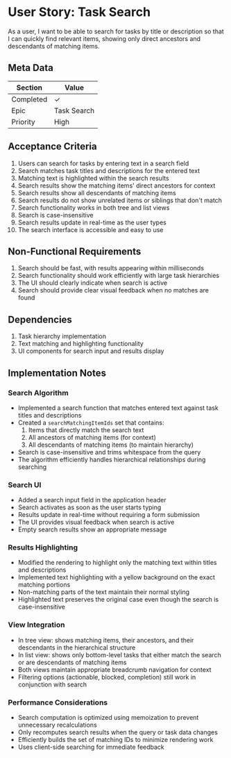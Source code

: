 # User Story: Task Search

As a user, I want to be able to search for tasks by title or description so that I can quickly find relevant items, showing only direct ancestors and descendants of matching items.

## Meta Data
| Section | Value |
| ------- | ----- |
| Completed | ✓ |
| Epic | Task Search |
| Priority | High |

## Acceptance Criteria

1. Users can search for tasks by entering text in a search field
2. Search matches task titles and descriptions for the entered text
3. Matching text is highlighted within the search results
4. Search results show the matching items' direct ancestors for context
5. Search results show all descendants of matching items
6. Search results do not show unrelated items or siblings that don't match
7. Search functionality works in both tree and list views
8. Search is case-insensitive
9. Search results update in real-time as the user types
10. The search interface is accessible and easy to use

## Non-Functional Requirements

1. Search should be fast, with results appearing within milliseconds
2. Search functionality should work efficiently with large task hierarchies
3. The UI should clearly indicate when search is active
4. Search should provide clear visual feedback when no matches are found

## Dependencies

1. Task hierarchy implementation
2. Text matching and highlighting functionality
3. UI components for search input and results display

## Implementation Notes

### Search Algorithm
- Implemented a search function that matches entered text against task titles and descriptions
- Created a `searchMatchingItemIds` set that contains:
  1. Items that directly match the search text
  2. All ancestors of matching items (for context)
  3. All descendants of matching items (to maintain hierarchy)
- Search is case-insensitive and trims whitespace from the query
- The algorithm efficiently handles hierarchical relationships during searching

### Search UI
- Added a search input field in the application header
- Search activates as soon as the user starts typing
- Results update in real-time without requiring a form submission
- The UI provides visual feedback when search is active
- Empty search results show an appropriate message

### Results Highlighting
- Modified the rendering to highlight only the matching text within titles and descriptions
- Implemented text highlighting with a yellow background on the exact matching portions
- Non-matching parts of the text maintain their normal styling
- Highlighted text preserves the original case even though the search is case-insensitive

### View Integration
- In tree view: shows matching items, their ancestors, and their descendants in the hierarchical structure
- In list view: shows only bottom-level tasks that either match the search or are descendants of matching items
- Both views maintain appropriate breadcrumb navigation for context
- Filtering options (actionable, blocked, completion) still work in conjunction with search

### Performance Considerations
- Search computation is optimized using memoization to prevent unnecessary recalculations
- Only recomputes search results when the query or task data changes
- Efficiently builds the set of matching IDs to minimize rendering work
- Uses client-side searching for immediate feedback 